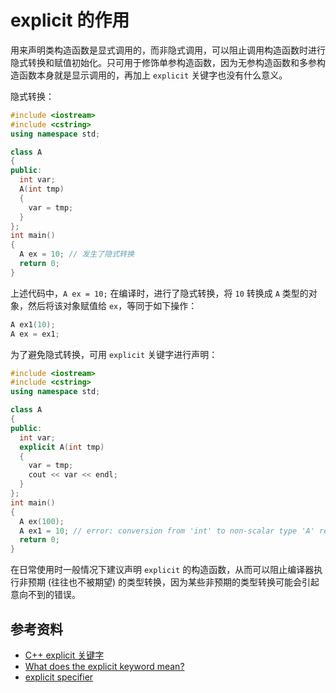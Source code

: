 # explicit 的作用

用来声明类构造函数是显式调用的，而非隐式调用，可以阻止调用构造函数时进行隐式转换和赋值初始化。只可用于修饰单参构造函数，因为无参构造函数和多参构造函数本身就是显示调用的，再加上 `explicit` 关键字也没有什么意义。

隐式转换：

```cpp
#include <iostream>
#include <cstring>
using namespace std;

class A
{
public:
  int var;
  A(int tmp)
  {
    var = tmp;
  }
};
int main()
{
  A ex = 10; // 发生了隐式转换
  return 0;
}
```

上述代码中，`A ex = 10;` 在编译时，进行了隐式转换，将 `10` 转换成 `A` 类型的对象，然后将该对象赋值给 `ex`，等同于如下操作：

```cpp
A ex1(10);
A ex = ex1;
```

为了避免隐式转换，可用 `explicit` 关键字进行声明：

```cpp
#include <iostream>
#include <cstring>
using namespace std;

class A
{
public:
  int var;
  explicit A(int tmp)
  {
    var = tmp;
    cout << var << endl;
  }
};
int main()
{
  A ex(100);
  A ex1 = 10; // error: conversion from 'int' to non-scalar type 'A' requested
  return 0;
}
```

在日常使用时一般情况下建议声明 `explicit` 的构造函数，从而可以阻止编译器执行非预期 (往往也不被期望) 的类型转换，因为某些非预期的类型转换可能会引起意向不到的错误。

## 参考资料

- [C++ explicit 关键字](https://zhuanlan.zhihu.com/p/52152355)
- [What does the explicit keyword mean?](https://stackoverflow.com/questions/121162/what-does-the-explicit-keyword-mean)
- [explicit specifier](https://en.cppreference.com/w/cpp/language/explicit)
